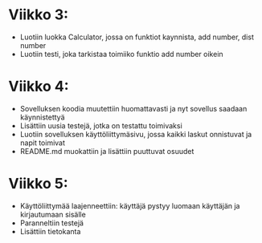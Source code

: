 # Viikko 3:
- Luotiin luokka Calculator, jossa on funktiot kaynnista, add number, dist number
- Luotiin testi, joka tarkistaa toimiiko funktio add number oikein

# Viikko 4:
- Sovelluksen koodia muutettiin huomattavasti ja nyt sovellus saadaan käynnistettyä
- Lisättiin uusia testejä, jotka on testattu toimivaksi
- Luotiin sovelluksen käyttöliittymäsivu, jossa  kaikki laskut onnistuvat ja napit toimivat
- README.md muokattiin ja lisättiin puuttuvat osuudet

# Viikko 5:
- Käyttöliittymää laajenneettiin: käyttäjä pystyy luomaan käyttäjän ja kirjautumaan sisälle
- Paranneltiin testejä
- Lisättiin tietokanta
